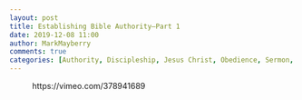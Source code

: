 ```yaml
---
layout: post
title: Establishing Bible Authority—Part 1
date: 2019-12-08 11:00
author: MarkMayberry
comments: true
categories: [Authority, Discipleship, Jesus Christ, Obedience, Sermon, Submission]
---
```

<!-- wp:core-embed/vimeo {"url":"https://vimeo.com/378941689","type":"video","providerNameSlug":"vimeo","className":"wp-embed-aspect-4-3 wp-has-aspect-ratio"} -->
<figure class="wp-block-embed-vimeo wp-block-embed is-type-video is-provider-vimeo wp-embed-aspect-4-3 wp-has-aspect-ratio"><div class="wp-block-embed__wrapper">
https://vimeo.com/378941689
</div></figure>
<!-- /wp:core-embed/vimeo -->
